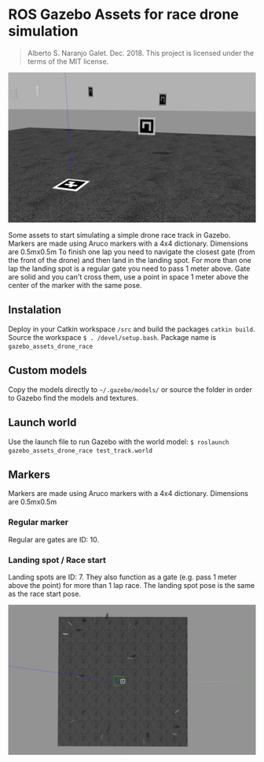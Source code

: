 # ROS Gazebo Assets for race drone simulation
> Alberto S. Naranjo Galet. Dec. 2018.
> This project is licensed under the terms of the MIT license.

![Race Track](https://github.com/Veilkrand/gazebo_assets_drone_race/blob/master/images/default_gzclient_camera(1)-2018-12-05T13_20_12.687049.jpg)

Some assets to start simulating a simple drone race track in Gazebo. Markers are made using Aruco markers with a 4x4 dictionary. Dimensions are 0.5mx0.5m
To finish one lap you need to navigate the closest gate (from the front of the drone) and then land in the landing spot. For more than one lap the landing spot is a regular gate you need to pass 1 meter above.
Gate are solid and you can't cross them, use a point in space 1 meter above the center of the marker with the same pose.

## Instalation
Deploy in your Catkin workspace `/src` and build the packages `catkin build`. Source the workspace `$ . /devel/setup.bash`. Package name is `gazebo_assets_drone_race`

## Custom models
Copy the models directly to `~/.gazebo/models/` or source the folder in order to Gazebo find the models and textures.

## Launch world
Use the launch file to run Gazebo with the world model:
`$ roslaunch gazebo_assets_drone_race test_track.world`

## Markers 
Markers are made using Aruco markers with a 4x4 dictionary. Dimensions are 0.5mx0.5m

### Regular marker
Regular are gates are ID: 10.

### Landing spot / Race start 
Landing spots are ID: 7. They also function as a gate (e.g. pass 1 meter above the point) for more than 1 lap race. The landing spot pose is the same as the race start pose.

![Race Track](https://github.com/Veilkrand/gazebo_assets_drone_race/blob/master/images/default_gzclient_camera(1)-2018-12-05T13_20_42.093154.jpg)

